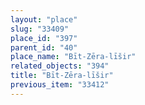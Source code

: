 ```yaml
---
layout: "place"
slug: "33409"
place_id: "397"
parent_id: "40"
place_name: "Bīt-Zēra-līšir"
related_objects: "394"
title: "Bīt-Zēra-līšir"
previous_item: "33412"
---
```

